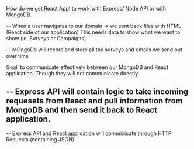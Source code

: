 How do we get React App! to work with Express/ Node API or with MongoDB.


-- When a user navigates to our domain -> we sent back files with HTML (React side of our application)
   This needs data to show what we want to show (ie, Surveys or Campaigns)
   
-- MOngoDb will record and store all the surveys and emails we send out over time

Goal: to communicate effectively between our MongoDB and React application. Though they will not communicate directly.

-- Express API will contain logic to take incoming requesets from React and pull information from MongoDB and then send it back to React application.
--

-- Express API and React application will comminicate through HTTP Requests (containing JSON)




